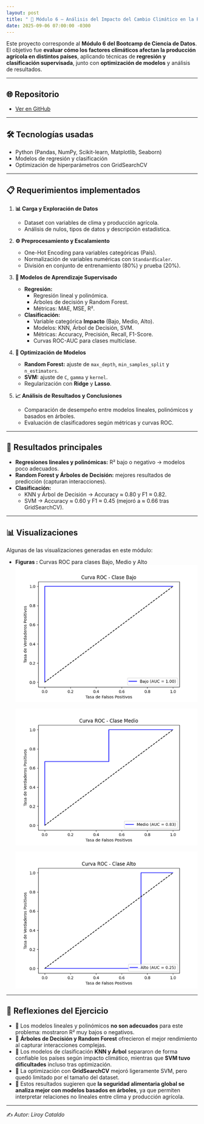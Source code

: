 ```yaml
---
layout: post
title: " 🌱 Módulo 6 – Análisis del Impacto del Cambio Climático en la Producción Agrícola"
date: 2025-09-06 07:00:00 -0300
---
```



Este proyecto corresponde al **Módulo 6 del Bootcamp de Ciencia de Datos**.  
El objetivo fue **evaluar cómo los factores climáticos afectan la producción agrícola en distintos países**, aplicando técnicas de **regresión y clasificación supervisada**, junto con **optimización de modelos** y análisis de resultados.

---

## 🌐 Repositorio
- [Ver en GitHub](https://github.com/LirBast/Portafolio/tree/portafolio/modulo%206/consolidado)  

---

## 🛠️ Tecnologías usadas
- Python (Pandas, NumPy, Scikit-learn, Matplotlib, Seaborn)  
- Modelos de regresión y clasificación  
- Optimización de hiperparámetros con GridSearchCV  

---

## 📋 Requerimientos implementados
1. **📊 Carga y Exploración de Datos**  
   - Dataset con variables de clima y producción agrícola.  
   - Análisis de nulos, tipos de datos y descripción estadística.  

2. **⚙️ Preprocesamiento y Escalamiento**  
   - One-Hot Encoding para variables categóricas (País).  
   - Normalización de variables numéricas con `StandardScaler`.  
   - División en conjunto de entrenamiento (80%) y prueba (20%).  

3. **🤖 Modelos de Aprendizaje Supervisado**  
   - **Regresión:**  
     - Regresión lineal y polinómica.  
     - Árboles de decisión y Random Forest.  
     - Métricas: MAE, MSE, R².  
   - **Clasificación:**  
     - Variable categórica **Impacto** (Bajo, Medio, Alto).  
     - Modelos: KNN, Árbol de Decisión, SVM.  
     - Métricas: Accuracy, Precisión, Recall, F1-Score.  
     - Curvas ROC-AUC para clases multiclase.  

4. **🔧 Optimización de Modelos**  
   - **Random Forest:** ajuste de `max_depth`, `min_samples_split` y `n_estimators`.  
   - **SVM:** ajuste de `C`, `gamma` y `kernel`.  
   - Regularización con **Ridge** y **Lasso**.  

5. **📈 Análisis de Resultados y Conclusiones**  
   - Comparación de desempeño entre modelos lineales, polinómicos y basados en árboles.  
   - Evaluación de clasificadores según métricas y curvas ROC.  

---

## 🎯 Resultados principales
- **Regresiones lineales y polinómicas:** R² bajo o negativo → modelos poco adecuados.  
- **Random Forest y Árboles de Decisión:** mejores resultados de predicción (capturan interacciones).  
- **Clasificación:**  
  - KNN y Árbol de Decisión → Accuracy ≈ 0.80 y F1 ≈ 0.82.  
  - SVM → Accuracy ≈ 0.60 y F1 ≈ 0.45 (mejoró a ≈ 0.66 tras GridSearchCV).  

---

## 📊 Visualizaciones
Algunas de las visualizaciones generadas en este módulo:  

- **Figuras :** Curvas ROC para clases Bajo, Medio y Alto  
  ![Figura 1](/assets/images/20250110_mod6/Figure_1.png)  


  ![Figura 2](/assets/images/20250110_mod6/Figure_2.png) 


  ![Figura 3](/assets/images/20250110_mod6/Figure_3.png) 

---

## 📝 Reflexiones del Ejercicio
- 📌 Los modelos lineales y polinómicos **no son adecuados** para este problema: mostraron R² muy bajos o negativos.  
- 📌 **Árboles de Decisión y Random Forest** ofrecieron el mejor rendimiento al capturar interacciones complejas.  
- 📌 Los modelos de clasificación **KNN y Árbol** separaron de forma confiable los países según impacto climático, mientras que **SVM tuvo dificultades** incluso tras optimización.  
- 📌 La optimización con **GridSearchCV** mejoró ligeramente SVM, pero quedó limitado por el tamaño del dataset.  
- 📌 Estos resultados sugieren que **la seguridad alimentaria global se analiza mejor con modelos basados en árboles**, ya que permiten interpretar relaciones no lineales entre clima y producción agrícola.  

---

✍️ *Autor: Liroy Cataldo*
